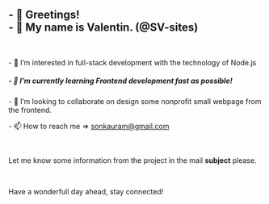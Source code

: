<!DOCTYPE html>

<head>
</head>

<body>
    <h2>- 👋 Greetings!</br>- 👋 My name is Valentin. (@SV-sites)</h2>
    </br>
    <p>- 👀 I’m interested in full-stack development with the technology of Node.js</p>
    <h5>- 🌱 I’m currently learning Frontend development fast as possible!</h5>
    <p>- 💞️ I’m looking to collaborate on design some nonprofit small webpage from the frontend.</p>
</body>
<footer>
    <p>- 📫 How to reach me => <a href='nothing'>sonkauram@gmail.com</a></p>
    </br>
    <p>Let me know some information from the project in the mail <b>subject</b> please.</p>
    </br>
    <p>Have a wonderfull day ahead, stay connected!</p>
</footer>
<!---
SV-sites/SV-sites is a ✨ special ✨ repository because its `README.md` (this file) appears on your GitHub profile.
You can click the Preview link to take a look at your changes.
--->
